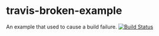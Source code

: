 # travis-broken-example

An example that used to cause a build failure. [![Build Status](https://travis-ci.org/dommccarty/travis-broken-example.svg?branch=master)](https://travis-ci.org/dommccarty/travis-broken-example)
